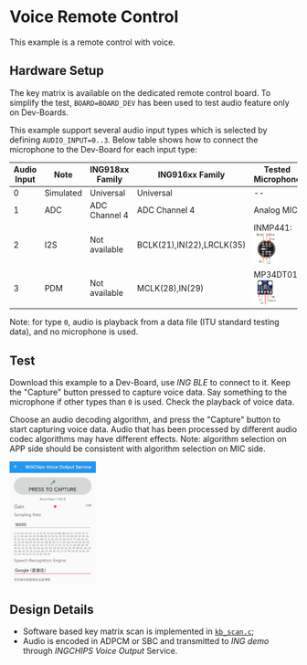 # Voice Remote Control

This example is a remote control with voice.

## Hardware Setup

The key matrix is available on the dedicated remote control board. To simplify the test,
`BOARD=BOARD_DEV` has been used to test audio feature only on Dev-Boards.

This example support several audio input types which is selected by defining `AUDIO_INPUT=0..3`.
Below table shows how to connect the microphone to the Dev-Board for each input type:

|Audio Input        | Note                          | ING918xx Family   | ING916xx Family           | Tested Microphone |
| ---               | ---                           | ---               | ---                       | ---               |
|0                  | Simulated                     | Universal         | Universal                 | --                |
|1                  | ADC                           | ADC Channel 4     | ADC Channel 4             | Analog MIC        |
|2                  | I2S                           | Not available     | BCLK(21),IN(22),LRCLK(35) | INMP441: <img src="./img/i2s_mic.png" width="50%">|
|3                  | PDM                           | Not available     | MCLK(28),IN(29)           | MP34DT01: <img src="./img/pdm_mic.png" width="50%">|

Note: for type `0`, audio is playback from a data file (ITU standard testing data), and no microphone
is used.

## Test

Download this example to a Dev-Board, use _ING BLE_ to connect to it. Keep the "Capture" button pressed
to capture voice data. Say something to the microphone if other types than `0` is used. Check the playback of voice data.

Choose an audio decoding algorithm, and press the "Capture" button to start capturing voice data.
Audio that has been processed by different audio codec algorithms may have different effects.
Note: algorithm selection on APP side should be consistent with algorithm selection on MIC side.

<img src="./img/speech_to_text.jpg" width="30%">

## Design Details

* Software based key matrix scan is implemented in [`kb_scan.c`](../src/kb_scan.c);
* Audio is encoded in ADPCM or SBC and transmitted to _ING demo_ through _INGCHIPS Voice Output_ Service.